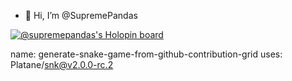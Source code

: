 - 👋 Hi, I’m @SupremePandas



[![@supremepandas's Holopin board](https://holopin.me/supremepandas)](https://holopin.io/@supremepandas)
<!---
SupremePandas/SupremePandas is a ✨ special ✨ repository because its `README.md` (this file) appears on your GitHub profile.
You can click the Preview link to take a look at your changes.
--->

name: generate-snake-game-from-github-contribution-grid
uses: Platane/snk@v2.0.0-rc.2
